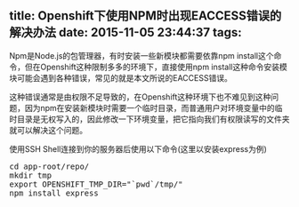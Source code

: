 title: Openshift下使用NPM时出现EACCESS错误的解决办法
date: 2015-11-05 23:44:37
tags:
---
<p>Npm是Node.js的包管理器，有时安装一些新模块都需要依靠npm install这个命令，但在Openshift这种限制多多的环境下，直接使用npm install这种命令安装模块可能会遇到各种错误，常见的就是本文所说的EACCESS错误。</p>

<p>这种错误通常是由权限不足导致的，在Openshift这种环境下也不难见到这种问题，因为npm在安装新模块时需要一个临时目录，而普通用户对环境变量中的临时目录是无权写入的，因此修改一下环境变量，把它指向我们有权限读写的文件夹就可以解决这个问题。</p>

<p>使用SSH Shell连接到你的服务器后使用以下命令(这里以安装express为例)</p>

<pre>cd app-root/repo/  
mkdir tmp  
export OPENSHIFT_TMP_DIR="`pwd`/tmp/"  
npm install express
</pre>
